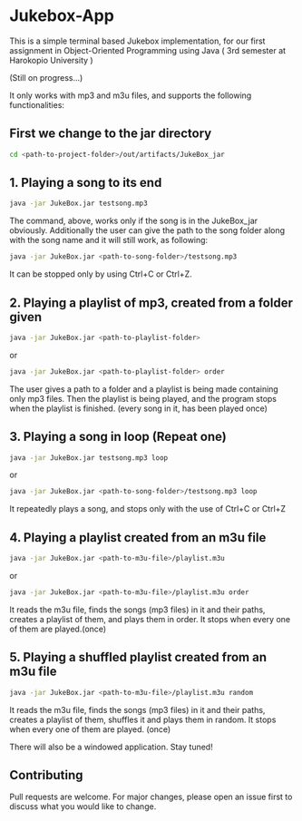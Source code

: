 # Jukebox-App

This is a simple terminal based Jukebox implementation, for our first assignment in Object-Oriented Programming using Java ( 3rd semester at Harokopio University )

(Still on progress...)


It only works with mp3 and m3u files, and supports the following functionalities:

## First we change to the jar directory
```bash
cd <path-to-project-folder>/out/artifacts/JukeBox_jar
```


## 1. Playing a song to its end
```bash
java -jar JukeBox.jar testsong.mp3 
```
The command, above, works only if the song is in the JukeBox_jar obviously. Additionally the user can give the path to the song folder along with the song name and it will still work, as following:

```bash
java -jar JukeBox.jar <path-to-song-folder>/testsong.mp3 
```

It can be stopped only by using Ctrl+C or Ctrl+Z.

## 2. Playing a playlist of mp3, created from a folder given
```bash
java -jar JukeBox.jar <path-to-playlist-folder>
```
or
```bash
java -jar JukeBox.jar <path-to-playlist-folder> order
```

The user gives a path to a folder and a playlist is being made containing only mp3 files. Then the playlist is being played, and the program stops when the playlist is finished. (every song in it, has been played once)

## 3. Playing a song in loop (Repeat one)
```bash
java -jar JukeBox.jar testsong.mp3 loop
```
or
```bash
java -jar JukeBox.jar <path-to-song-folder>/testsong.mp3 loop
```

It repeatedly plays a song, and stops only with the use of Ctrl+C or Ctrl+Z

## 4. Playing a playlist created from an m3u file
```bash
java -jar JukeBox.jar <path-to-m3u-file>/playlist.m3u
```
or
```bash
java -jar JukeBox.jar <path-to-m3u-file>/playlist.m3u order
```

It reads the m3u file, finds the songs (mp3 files) in it and their paths, creates a playlist of them, and plays them in order. It stops when every one of them are played.(once)

## 5. Playing a shuffled playlist created from an m3u file
```bash
java -jar JukeBox.jar <path-to-m3u-file>/playlist.m3u random
```
It reads the m3u file, finds the songs (mp3 files) in it and their paths, creates a playlist of them, shuffles it and plays them in random. It stops when every one of them are played. (once)

There will also be a windowed application. Stay tuned!

## Contributing

Pull requests are welcome. For major changes, please open an issue first
to discuss what you would like to change.
